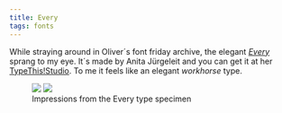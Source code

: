 ```yaml
---
title: Every
tags: fonts
---
```

While straying around in Oliver´s font friday archive, the elegant [<cite>Every</cite>](https://pimpmytype.com/every/) sprang to my eye. It´s made by Anita Jürgeleit and you can get it at her [TypeThis!Studio](https://www.typethis.studio/p/every-font-family/). To me it feels like an elegant *workhorse* type.

<figure>
<div class="sm:split">
<img src="/img/fonts/every-try-before-you-buy.png">
<img src="/img/fonts/every-quadratically.png">
</div>
<figcaption>Impressions from the Every type specimen</figcaption>
</figure>
